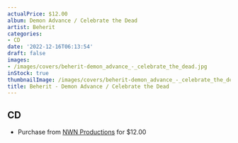 ```yaml
---
actualPrice: $12.00
album: Demon Advance / Celebrate the Dead
artist: Beherit
categories:
- CD
date: '2022-12-16T06:13:54'
draft: false
images:
- /images/covers/beherit-demon_advance_-_celebrate_the_dead.jpg
inStock: true
thumbnailImage: /images/covers/beherit-demon_advance_-_celebrate_the_dead-thumb.jpg
title: Beherit - Demon Advance / Celebrate the Dead
---
```


## CD
* Purchase from [NWN Productions](http://shop.nwnprod.com/index.php?route=product/product&path=93&product_id=30129&sort=pd.name&order=ASC) for $12.00
